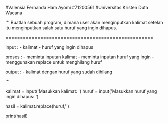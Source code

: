 #Valensia Fernanda Ham Ayomi
#71200561
#Universitas Kristen Duta Wacana

'''
Buatlah sebuah program, dimana user akan menginputkan
kalimat setelah itu menginputkan salah satu huruf yang
ingin dihapus.

===================================================

input : - kalimat
        - huruf yang ingin dihapus

proses : - meminta inputan kalimat
         - meminta inputan huruf yang ingin
         - menggunakan replace untuk menghilang huruf

output : - kalimat dengan huruf yang sudah dihilang

'''

kalimat = input('Masukkan kalimat: ')
huruf = input('Masukkan huruf yang ingin dihapus: ')

hasil = kalimat.replace(huruf,'')

print(hasil)
